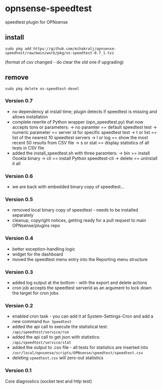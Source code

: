 # opnsense-speedtest
speedtest plugin for OPNsense

## install
```
sudo pkg add https://github.com/mihakralj/opnsense-speedtest/raw/main/work/pkg/os-speedtest-0.7_1.txz
```
(format of csv changed - do clear the old one if upgrading)

## remove
`sudo pkg delete os-speedtest-devel`

### Version 0.7
- no dependency at install time; plugin detects if speedtest is missing and allows installation
- complete rewrite of Python wrapper (opn_speedtest.py) that now accepts tons or parameters:
-> no paramter == default speedtest test
-> numeric parameter == server id for specific speedtest test
-> t or list == list of the nearest 10 speedtest servers
-> l or log == show the most recent 50 results from CSV file
-> s or stat == display statistics of all tests in CSV file
- added the install_speedtest.sh with three paramters:
->  bin == install Oookla binary
->  cli == install Python speedtest-cli
->  delete == uninstall it all

### Version 0.6
- we are back with embedded binary copy of speedtest...

### Version 0.5
- removed local binary copy of speedtest - needs to be installed separately
- cleanup, copyright notices, getting ready for a pull request to main OPNsense/plugins repo

### Version 0.4
- better exception-handling logic
- widget for the dashboard
- moved the speedtest menu entry into the Reporting menu structure

### Version 0.3
- added log output at the bottom - with the export and delete actions
- cron job accepts the speedtest serverid as an argument to lock down the target for cron jobs

### Version 0.2
- enabled cron task - you can add it at System-Settings-Cron and add a new command `Run Speedtest`
- added the api call to execute the statistical test: `/api/speedtest/service/run`
- added the api call to get json with statistics: `/api/speedtest/service/stat`
- added the output to .csv file - all tests for statistics are inserted into `/usr/local/opnsense/scripts/OPNsense/speedtest/speedtest.csv`
- deleting `speedtest.csv` will zero-out statistics

### Version 0.1
Core diagnostics (socket test and http test)
